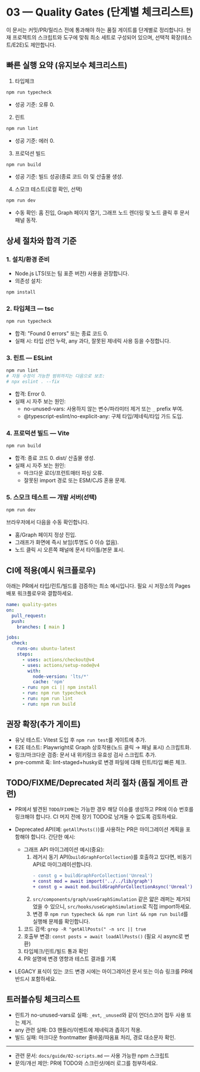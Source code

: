# 03 — Quality Gates (단계별 체크리스트)

이 문서는 커밋/PR/릴리스 전에 통과해야 하는 품질 게이트를 단계별로 정리합니다. 현재 프로젝트의 스크립트와 도구에 맞춰 최소 세트로 구성되어 있으며, 선택적 확장(테스트/E2E)도 제안합니다.

## 빠른 실행 요약 (유지보수 체크리스트)

1) 타입체크

```sh
npm run typecheck
```

- 성공 기준: 오류 0.

2) 린트

```sh
npm run lint
```

- 성공 기준: 에러 0.

3) 프로덕션 빌드

```sh
npm run build
```

- 성공 기준: 빌드 성공(종료 코드 0) 및 산출물 생성.

4) 스모크 테스트(로컬 확인, 선택)

```sh
npm run dev
```

- 수동 확인: 홈 진입, Graph 페이지 열기, 그래프 노드 렌더링 및 노드 클릭 후 문서 패널 동작.

## 상세 절차와 합격 기준

### 1. 설치/환경 준비

- Node.js LTS(또는 팀 표준 버전) 사용을 권장합니다.
- 의존성 설치:

```sh
npm install
```

### 2. 타입체크 — tsc

```sh
npm run typecheck
```

- 합격: "Found 0 errors" 또는 종료 코드 0.
- 실패 시: 타입 선언 누락, any 과다, 잘못된 제네릭 사용 등을 수정합니다.

### 3. 린트 — ESLint

```sh
npm run lint
# 자동 수정이 가능한 범위까지는 다음으로 보조:
# npx eslint . --fix
```

- 합격: Error 0.
- 실패 시 자주 보는 원인:
  - no-unused-vars: 사용하지 않는 변수/파라미터 제거 또는 `_` prefix 부여.
  - @typescript-eslint/no-explicit-any: 구체 타입/제네릭/타입 가드 도입.

### 4. 프로덕션 빌드 — Vite

```sh
npm run build
```

- 합격: 종료 코드 0. dist/ 산출물 생성.
- 실패 시 자주 보는 원인:
  - 마크다운 로더/프런트매터 파싱 오류.
  - 잘못된 import 경로 또는 ESM/CJS 혼용 문제.

### 5. 스모크 테스트 — 개발 서버(선택)

```sh
npm run dev
```

브라우저에서 다음을 수동 확인합니다.
- 홈/Graph 페이지 정상 진입.
- 그래프가 화면에 즉시 보임(투명도 0 이슈 없음).
- 노드 클릭 시 오른쪽 패널에 문서 타이틀/본문 표시.

## CI에 적용(예시 워크플로우)

아래는 PR에서 타입/린트/빌드를 검증하는 최소 예시입니다. 필요 시 저장소의 Pages 배포 워크플로우와 결합하세요.

```yaml
name: quality-gates
on:
  pull_request:
  push:
    branches: [ main ]

jobs:
  check:
    runs-on: ubuntu-latest
    steps:
      - uses: actions/checkout@v4
      - uses: actions/setup-node@v4
        with:
          node-version: 'lts/*'
          cache: 'npm'
      - run: npm ci || npm install
      - run: npm run typecheck
      - run: npm run lint
      - run: npm run build
```

## 권장 확장(추가 게이트)

- 유닛 테스트: Vitest 도입 후 `npm run test`를 게이트에 추가.
- E2E 테스트: Playwright로 Graph 상호작용(노드 클릭 → 패널 표시) 스크립트화.
- 링크/마크다운 검증: 문서 내 위키링크 유효성 검사 스크립트 추가.
- pre-commit 훅: lint-staged+husky로 변경 파일에 대해 린트/타입 빠른 체크.

## TODO/FIXME/Deprecated 처리 절차 (품질 게이트 관련)

- PR에서 발견된 `TODO`/`FIXME`는 가능한 경우 해당 이슈를 생성하고 PR에 이슈 번호를 링크해야 합니다. CI 머지 전에 장기 TODO로 남겨둘 수 없도록 검토하세요.
- Deprecated API(예: `getAllPosts()`)를 사용하는 PR은 마이그레이션 계획을 포함해야 합니다. 간단한 예시:
  - 그래프 API 마이그레이션 예시(중요):
    1. 레거시 동기 API(`buildGraphForCollection`)를 호출하고 있다면, 비동기 API로 마이그레이션합니다.
       ```diff
       - const g = buildGraphForCollection('Unreal')
       + const mod = await import('../../lib/graph')
       + const g = await mod.buildGraphForCollectionAsync('Unreal')
       ```
    2. `src/components/graph/useGraphSimulation` 같은 얇은 래퍼는 제거되었을 수 있으니, `src/hooks/useGraphSimulation`로 직접 import하세요.
    3. 변경 후 `npm run typecheck && npm run lint && npm run build`를 실행해 문제를 확인합니다.
  1. 코드 검색: `grep -R "getAllPosts(" -n src || true`
  2. 호출부 변경: `const posts = await loadAllPosts()` (필요 시 async로 변환)
  3. 타입체크/린트/빌드 통과 확인
  4. PR 설명에 변경 영향과 테스트 결과를 기록

- LEGACY 표식이 있는 코드 변경 시에는 마이그레이션 문서 또는 이슈 링크를 PR에 반드시 포함하세요.

## 트러블슈팅 체크리스트

- 린트가 no-unused-vars로 실패: `_evt`, `_unused`와 같이 언더스코어 접두 사용 또는 제거.
- any 관련 실패: D3 핸들러/이벤트에 제네릭과 좁히기 적용.
- 빌드 실패: 마크다운 frontmatter 줄바꿈/따옴표 처리, 경로 대소문자 확인.

---
- 관련 문서: `docs/guide/02-scripts.md` — 사용 가능한 npm 스크립트
- 문의/개선 제안: PR에 TODO와 스크린샷/에러 로그를 첨부하세요.
